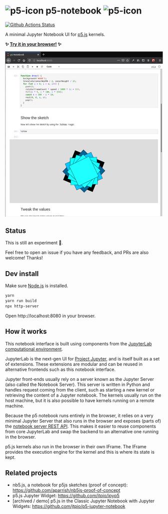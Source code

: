 # ![p5-icon](./favicon.ico) p5-notebook ![p5-icon](./favicon.ico)

[![Github Actions Status](https://github.com/jtpio/p5-notebook/workflows/Deploy/badge.svg)](https://jtp.io/p5-notebook-demo)

A minimal Jupyter Notebook UI for [p5.js](https://p5js.org) kernels.

**✨ [Try it in your browser!](https://jtp.io/p5-notebook-demo) ✨**

![screenshot](./screenshot.png)

## Status

This is still an experiment 🧪.

Feel free to open an issue if you have any feedback, and PRs are also welcome! Thanks!

## Dev install

Make sure [Node.js](https://nodejs.org) is installed.

```bash
yarn
yarn run build
npx http-server
```

Open http://localhost:8080 in your browser.

## How it works

This notebook interface is built using components from the [JupyterLab computational environment](https://github.com/jupyterlab/jupyterlab).

JupyterLab is the next-gen UI for [Project Jupyter](https://jupyter.org), and is itself built as a set of extensions. These extensions are modular and can be reused in alternative frontends such as this notebook interface.

Jupyter front-ends usually rely on a server known as the Jupyter Server (also called the Notebook Server). This server is written in Python and handles request coming from the client, such as starting a new kernel or retrieving the content of a Jupyter notebook. The kernels usually run on the host machine, but it is also possible to have kernels running on a remote machine.

Because the p5 notebook runs entirely in the browser, it relies on a very minimal Jupyter Server that also runs in the browser and exposes (parts of) the [notebook server REST API](http://petstore.swagger.io/?url=https://raw.githubusercontent.com/jupyter/notebook/master/notebook/services/api/api.yaml). This makes it easier to reuse components from core JupyterLab and swap the backend to an alternative one running in the browser.

p5.js kernels also run in the browser in their own IFrame. The IFrame provides the execution engine for the kernel and this is where its state is kept.

## Related projects

- nb5.js, a notebook for p5js sketches (proof of concept): https://github.com/aparrish/nb5js-proof-of-concept
- p5.js Jupyter Widget: https://github.com/jtpio/ipyp5
- [archived / demo] p5.js in the Classic Jupyter Notebook with Jupyter Widgets: https://github.com/jtpio/p5-jupyter-notebook
